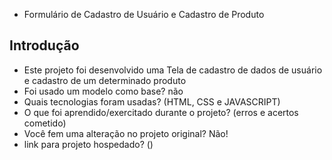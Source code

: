 * Formulário de Cadastro de Usuário e Cadastro de Produto

## Introdução

* Este projeto foi desenvolvido uma Tela de cadastro de dados de usuário e cadastro de um determinado produto 
* Foi usado um modelo como base? não
* Quais tecnologias foram usadas? (HTML, CSS e JAVASCRIPT)
* O que foi aprendido/exercitado durante o projeto? (erros e acertos cometido)
* Você fem uma alteração no projeto original? Não!
* link para projeto hospedado? ()